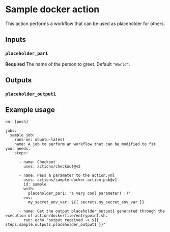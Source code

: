 # Sample docker action

This action performs a workflow that can be used as placeholder for others.

## Inputs

### `placeholder_par1`

**Required** The name of the person to greet. Default `"World"`.

## Outputs

### `placeholder_output1`

## Example usage

```
on: [push]

jobs:
  sample_job:
    runs-on: ubuntu-latest
    name: A job to perform an workflow that can be modified to fit your needs.
    steps:

      - name: Checkout
        uses: actions/checkout@v2

      - name: Pass a parameter to the action.yml
        uses: actions/sample-docker-action-pub@v1  
        id: sample
        with:
          placeholder_par1: 'a very cool parameter! :)'
        env:
          my_secret_env_var: ${{ secrets.my_secret_env_var }} 

      - name: Get the output placeholder_output1 generated through the execution of action/dockerfile/entrypoint.sh.
        run: echo "output received -> ${{ steps.sample.outputs.placeholder_output1 }}"

```